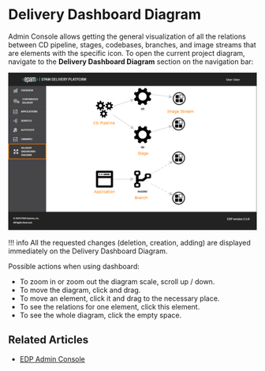 # Delivery Dashboard Diagram

Admin Console allows getting the general visualization of all the relations between CD pipeline, stages, codebases,
branches, and image streams that are elements with the specific icon.
To open the current project diagram, navigate to the **Delivery Dashboard Diagram** section on the navigation
bar:

![dashboard](../assets/user-guide/dashboard.png "dashboard")

!!! info
    All the requested changes (deletion, creation, adding) are displayed immediately on the Delivery Dashboard Diagram.

Possible actions when using dashboard:

- To zoom in or zoom out the diagram scale, scroll up / down.
- To move the diagram, click and drag.
- To move an element, click it and drag to the necessary place.
- To see the relations for one element, click this element.
- To see the whole diagram, click the empty space.

## Related Articles

- [EDP Admin Console](https://github.com/epam/edp-admin-console#edp-admin-console)
